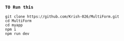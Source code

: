 ### ```TO Run this``` ###

```
git clone https://github.com/Krish-026/MultiForm.git
cd MultiForm
cd myapp
npm i
npm run dev
```
